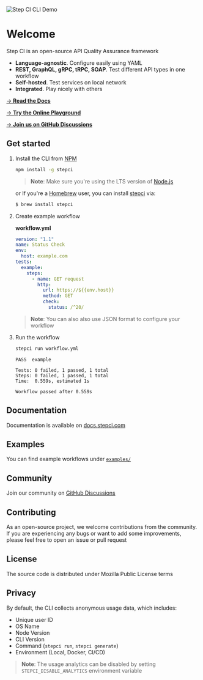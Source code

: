 ![Step CI CLI Demo](https://i.imgur.com/QgC0cRr.gif)

# Welcome

Step CI is an open-source API Quality Assurance framework

- **Language-agnostic**. Configure easily using YAML
- **REST, GraphQL, gRPC, tRPC, SOAP**. Test different API types in one workflow
- **Self-hosted**. Test services on local network
- **Integrated**. Play nicely with others

[→ **Read the Docs**](https://docs.stepci.com)

[→ **Try the Online Playground**](https://stepci.com)

[→ **Join us on GitHub Discussions**](https://github.com/stepci/stepci/discussions)

## Get started

1. Install the CLI from [NPM](https://www.npmjs.com/package/stepci)

    ```sh
    npm install -g stepci
    ```

    > **Note**: Make sure you're using the LTS version of [Node.js](https://nodejs.org/en/)

    or If you're a [Homebrew](https://brew.sh/) user, you can install [stepci](https://formulae.brew.sh/formula/stepci) via:

    ```sh
    $ brew install stepci
    ```

2. Create example workflow

    **workflow.yml**

    ```yaml
    version: "1.1"
    name: Status Check
    env:
      host: example.com
    tests:
      example:
        steps:
          - name: GET request
            http:
              url: https://${{env.host}}
              method: GET
              check:
                status: /^20/
    ```

    > **Note**: You can also also use JSON format to configure your workflow

3. Run the workflow

    ```sh
    stepci run workflow.yml
    ```

    ```
    PASS  example

    Tests: 0 failed, 1 passed, 1 total
    Steps: 0 failed, 1 passed, 1 total
    Time:  0.559s, estimated 1s

    Workflow passed after 0.559s
    ```

## Documentation

Documentation is available on [docs.stepci.com](https://docs.stepci.com)

## Examples

You can find example workflows under [`examples/`](examples/)

## Community

Join our community on [GitHub Discussions](https://github.com/stepci/stepci/discussions)

## Contributing

As an open-source project, we welcome contributions from the community. If you are experiencing any bugs or want to add some improvements, please feel free to open an issue or pull request

## License

The source code is distributed under Mozilla Public License terms

## Privacy

By default, the CLI collects anonymous usage data, which includes:

- Unique user ID
- OS Name
- Node Version
- CLI Version
- Command (`stepci run`, `stepci generate`)
- Environment (Local, Docker, CI/CD)

> **Note**: The usage analytics can be disabled by setting `STEPCI_DISABLE_ANALYTICS` environment variable
